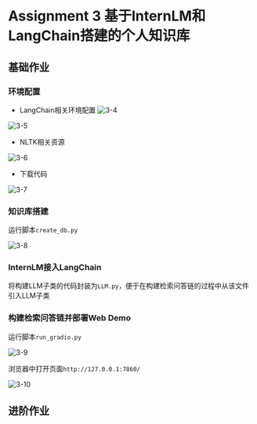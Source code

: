 # Assignment 3 基于InternLM和LangChain搭建的个人知识库
## 基础作业
### 环境配置
- LangChain相关环境配置
![3-4](https://github.com/xwhclaire/StudyPackages/assets/34467524/d6f18019-4592-4afb-b113-22c87d1c7726)

![3-5](https://github.com/xwhclaire/StudyPackages/assets/34467524/ebce1208-2547-45f3-a687-c2ab73ae84a7)

- NLTK相关资源

![3-6](https://github.com/xwhclaire/StudyPackages/assets/34467524/f342a152-373c-4803-a2ec-56f23a0b30c7)

- 下载代码

![3-7](https://github.com/xwhclaire/StudyPackages/assets/34467524/24e8a93e-53ef-4a77-8ef6-b5132acc17bf)


### 知识库搭建
运行脚本`create_db.py`

![3-8](https://github.com/xwhclaire/StudyPackages/assets/34467524/62ad85ee-77c9-47d5-b193-07a431962cca)


### InternLM接入LangChain
将构建LLM子类的代码封装为`LLM.py`，便于在构建检索问答链的过程中从该文件引入LLM子类

### 构建检索问答链并部署Web Demo
运行脚本`run_gradio.py`

![3-9](https://github.com/xwhclaire/StudyPackages/assets/34467524/2bc72b3d-f573-4b6e-82d6-33811908d664)

浏览器中打开页面`http://127.0.0.1:7860/`

![3-10](https://github.com/xwhclaire/StudyPackages/assets/34467524/9d00e1f7-eb2e-470b-b309-f1bfbc8d1dcf)

## 进阶作业
